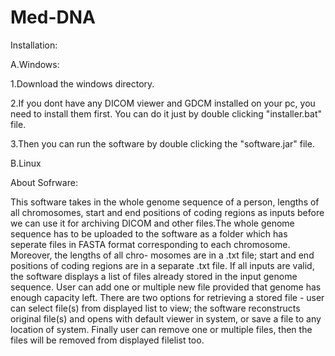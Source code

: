 # Med-DNA
Installation: 

A.Windows:

  1.Download the windows directory.
  
  2.If you dont have any DICOM viewer and GDCM installed on your pc, you need to install them first.
    You can do it just by double clicking "installer.bat" file. 
    
  3.Then you can run the software by double
    clicking the "software.jar" file.
    
B.Linux


About Sofrware:

This software takes in the whole genome sequence of a person, lengths of all chromosomes, start
and end positions of coding regions as inputs before we can use it for archiving DICOM and
other files.The whole genome sequence has to be uploaded to the software as a folder which has seperate
files in FASTA format corresponding to each chromosome.  Moreover, the lengths of all chro-
mosomes are in a .txt file; start and end positions of coding regions are in a separate .txt file.
If all inputs are valid, the software displays a list of files already stored in the input genome
sequence.  User can add one or multiple new file provided that genome has enough capacity
left. There are two options for retrieving a stored file - user can select file(s) from displayed list
to view; the software reconstructs original file(s) and opens with default viewer in system, or
save a file to any location of system. Finally user can remove one or multiple files, then the files
will be removed from displayed filelist too.
